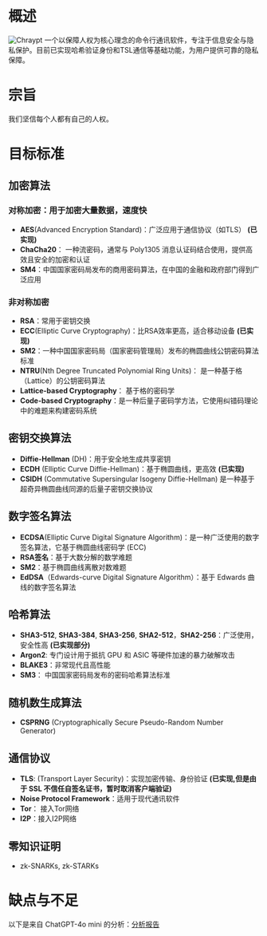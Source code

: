 # 概述
![Chraypt](https://github.com/user-attachments/assets/da9b0294-479e-4814-a377-a934ef4ee8b6)
一个以保障人权为核心理念的命令行通讯软件，专注于信息安全与隐私保护。目前已实现哈希验证身份和TSL通信等基础功能，为用户提供可靠的隐私保障。

# 宗旨
我们坚信每个人都有自己的人权。

# 目标标准
## 加密算法
### 对称加密：用于加密大量数据，速度快
- **AES**(Advanced Encryption Standard)：广泛应用于通信协议（如TLS） **(已实现)**
- **ChaCha20**： 一种流密码，通常与 Poly1305 消息认证码结合使用，提供高效且安全的加密和认证
- **SM4**：中国国家密码局发布的商用密码算法，在中国的金融和政府部门得到广泛应用

### 非对称加密
- **RSA**：常用于密钥交换
- **ECC**(Elliptic Curve Cryptography)：比RSA效率更高，适合移动设备 **(已实现)**
- **SM2**：一种中国国家密码局（国家密码管理局）发布的椭圆曲线公钥密码算法标准
- **NTRU**(Nth Degree Truncated Polynomial Ring Units)： 是一种基于格（Lattice）的公钥密码算法
- **Lattice-based Cryptography**： 基于格的密码学
- **Code-based Cryptography**：是一种后量子密码学方法，它使用纠错码理论中的难题来构建密码系统

## 密钥交换算法
- **Diffie-Hellman** (DH)：用于安全地生成共享密钥
- **ECDH** (Elliptic Curve Diffie-Hellman)：基于椭圆曲线，更高效 **(已实现)**
- **CSIDH** (Commutative Supersingular Isogeny Diffie-Hellman) 是一种基于超奇异椭圆曲线同源的后量子密钥交换协议

## 数字签名算法
- **ECDSA**(Elliptic Curve Digital Signature Algorithm)：是一种广泛使用的数字签名算法，它基于椭圆曲线密码学 (ECC)
- **RSA签名**：基于大数分解的数学难题
- **SM2**：基于椭圆曲线离散对数难题
- **EdDSA**（Edwards-curve Digital Signature Algorithm）：基于 Edwards 曲线的数字签名算法

## 哈希算法
- **SHA3-512**, **SHA3-384**, **SHA3-256**, **SHA2-512**，**SHA2-256**：广泛使用，安全性高 **(已实现部分)**
- **Argon2**: 专门设计用于抵抗 GPU 和 ASIC 等硬件加速的暴力破解攻击
- **BLAKE3**：非常现代且高性能
- **SM3**： 中国国家密码局发布的密码哈希算法标准

## 随机数生成算法
- **CSPRNG** (Cryptographically Secure Pseudo-Random Number Generator)

## 通信协议
- **TLS**: (Transport Layer Security)：实现加密传输、身份验证 **(已实现,但是由于 SSL 不信任自签名证书，暂时取消客户端验证)**
- **Noise Protocol Framework**：适用于现代通讯软件
- **Tor**： 接入Tor网络
- **I2P**：接入I2P网络

## 零知识证明
- zk-SNARKs, zk-STARKs

# 缺点与不足
以下是来自 ChatGPT-4o mini 的分析：[分析报告](https://chatgpt.com/share/678b8087-88d8-8008-b6cc-e2c74efe3fdf)
